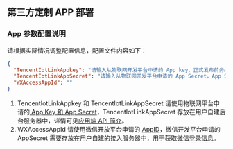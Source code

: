 
## 第三方定制 APP 部署
### App 参数配置说明   
 
请根据实际情况调整配置信息，配置文件内容如下：   

```json
{
  "TencentIotLinkAppkey": "请输入从物联网开发平台申请的 App key，正式发布前务必填写",
  "TencentIotLinkAppSecret": "请输入从物联网开发平台申请的 App Secret，App Secret 请保存在服务端，此处仅为演示，如有泄露概不负责",
  "WXAccessAppId": ""
}
```      

1. TencentIotLinkAppkey 和 TencentIotLinkAppSecret 请使用物联网平台申请的[ App Key 和 App Secret](https://cloud.tencent.com/document/product/1081/45901#.E8.8E.B7.E5.8F.96-app-key-.E5.92.8C-app-secret)，TencentIotLinkAppSecret 存放在用户自建后台服务器中，详情可见[应用端 API 简介](https://cloud.tencent.com/document/product/1081/40773)。         
2. WXAccessAppId 请使用微信开放平台申请的 [AppID](https://developers.weixin.qq.com/doc/oplatform/Mobile_App/WeChat_Login/Development_Guide.html)，微信开发平台申请的 AppSecret 需要存放在用户自建的接入服务器中，用于获取[微信登录信息](https://developers.weixin.qq.com/doc/oplatform/Mobile_App/WeChat_Login/Development_Guide.html)。

​	




